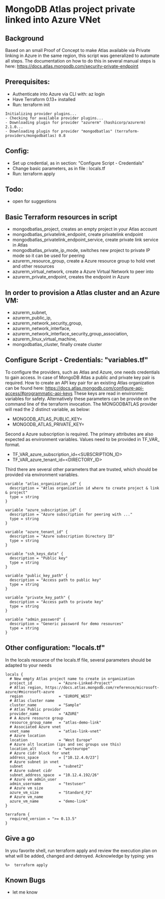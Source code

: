# MongoDB Atlas project private linked into Azure VNet 

## Background
Based on an small Proof of Concept to make Atlas available via Private linking in Azure in the same region, this script was generalized to automate all steps. The documentation on how to do this in several manual steps is here: https://docs.atlas.mongodb.com/security-private-endpoint 

## Prerequisites:
* Authenticate into Azure via CLI with:  az login
* Have Terraform 0.13+ installed
* Run: terraform init 

```
Initializing provider plugins...
- Checking for available provider plugins...
- Downloading plugin for provider "azurerm" (hashicorp/azurerm) 2.1.0...
- Downloading plugin for provider "mongodbatlas" (terraform-providers/mongodbatlas) 0.8
```

## Config:
* Set up credential, as in section: "Configure Script - Credentials"
* Change basic parameters, as in file : locals.tf
* Run: terraform apply

## Todo:
* open for suggestions

## Basic Terraform resources in script
* mongodbatlas_project,  creates an empty project in your Atlas account
* mongodbatlas_privatelink_endpoint, create privatelink endpoint
* mongodbatlas_privatelink_endpoint_service, create private link service in Atlas
* mongodbatlas_private_ip_mode,  switches new project to private IP mode so it can be used for peering
* azurerm_resource_group, create a Azure resource group to hold vnet and other resources
* azurerm_virtual_network, create a Azure Virtual Network to peer into
* azurerm_private_endpoint, creates the endpoint in Azure

## In order to provision a Atlas cluster and an Azure VM:
* azurerm_subnet, 
* azurerm_public_ip,
* azurerm_network_security_group,
* azurerm_network_interface,
* azurerm_network_interface_security_group_association,
* azurerm_linux_virtual_machine,
* mongodbatlas_cluster, finally create cluster 

 
## Configure Script - Credentials: "variables.tf"

To configure the providers, such as Atlas and Azure, one needs credentials to gain access.
In case of MongoDB Atlas a public and private key pair is required. 
How to create an API key pair for an existing Atlas organization can be found here:
https://docs.atlas.mongodb.com/configure-api-access/#programmatic-api-keys
These keys are read in environment variables for safety. Alternatively these parameters
can be provide on the command line of the terraform invocation. The MONGODBATLAS provider will read
the 2 distinct variable, as below:

* MONGODB_ATLAS_PUBLIC_KEY=<PUBLICKEY>
* MONGODB_ATLAS_PRIVATE_KEY=<PRIVATEKEY>

Second a Azure subscription is required.  The primary attributes are also expected 
as environment variables. Values need to be provided in TF_VAR_ format.

* TF_VAR_azure_subscription_id=<SUBSCRIPTION_ID>
* TF_VAR_azure_tenant_id=<DIRECTORY_ID>

Third there are several other parameters that are trusted, which should be provided via environment variables.
```
variable "atlas_organization_id" {
  description = "Atlas organization id where to create project & link & project"
  type = string
}

variable "azure_subscription_id" {
  description = "Azure subscription for peering with ..."
  type = string
}

variable "azure_tenant_id" {
  description = "Azure subscription Directory ID"
  type = string
}

variable "ssh_keys_data" {
  description = "Public key"
  type = string
}

variable "public_key_path" {
  description = "Access path to public key"
  type = string
}

variable "private_key_path" {
  description = "Access path to private key"
  type = string
}

variable "admin_password" {
  description = "Generic password for demo resources"
  type = string
}
```

## Other configuration: "locals.tf"

In the locals resource of the locals.tf file, several parameters should be adapted to your needs
```
locals {
  # New empty Atlas project name to create in organization
  project_id            = "Azure-Linked-Project"
  # Atlas region, https://docs.atlas.mongodb.com/reference/microsoft-azure/#microsoft-azure
  region                = "EUROPE_WEST"
  # Atlas cluster name
  cluster_name          = "Sample"
  # Atlas Public providor
  provider_name         = "AZURE"
  # A Azure resource group
  resource_group_name   = "atlas-demo-link"
  # Associated Azure vnet
  vnet_name             = "atlas-link-vnet"
  # Azure location
  location              = "West Europe"
  # Azure alt location (ips and sec groups use this)
  location_alt          = "westeurope"
  # Azure cidr block for vnet
  address_space         = ["10.12.4.0/23"]
  # Azure subnet in vnet
  subnet                = "subnet2"
  # Azure subnet cidr
  subnet_address_space  = "10.12.4.192/26"
  # Azure vm admin_user
  admin_username        = "testuser"
  # Azure vm size
  azure_vm_size         = "Standard_F2"
  # Azure vm_name       
  azure_vm_name         = "demo-link"
}
 
terraform {
  required_version = ">= 0.13.5"
}
```


## Give a go

In you favorite shell, run terraform apply and review the execution plan on what will be added, changed and detroyed. Acknowledge by typing: yes 

```
%>  terraform apply
```


## Known Bugs
* let me know
